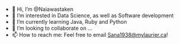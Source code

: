 - 👋 Hi, I’m @Naiawastaken
- 👀 I’m interested in Data Science, as well as Software development
- 🌱 I’m currently learning Java, Ruby and Python
- 💞️ I’m looking to collaborate on ...
- 📫 How to reach me: Feel free to email Sana1938@mylaurier.ca!

<!---
Naiawastaken/Naiawastaken is a ✨ special ✨ repository because its `README.md` (this file) appears on your GitHub profile.
You can click the Preview link to take a look at your changes.
--->
